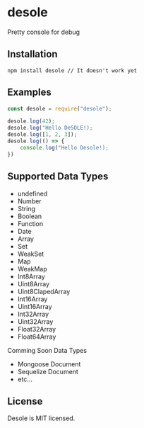 # desole

Pretty console for debug

## Installation

```
npm install desole // It doesn't work yet
```

## Examples

```javascript
const desole = require("desole");

desole.log(42);
desole.log("Hello DeSOLE!);
desole.log([1, 2, 3]);
desole.log(() => {
    console.log("Hello Desole!);
})
```

## Supported Data Types

-   undefined
-   Number
-   String
-   Boolean
-   Function
-   Date
-   Array
-   Set
-   WeakSet
-   Map
-   WeakMap
-   Int8Array
-   Uint8Array
-   Uint8ClapedArray
-   Int16Array
-   Uint16Array
-   Int32Array
-   Uint32Array
-   Float32Array
-   Float64Array

Comming Soon Data Types

-   Mongoose Document
-   Sequelize Document
-   etc...

## License

Desole is MIT licensed.
